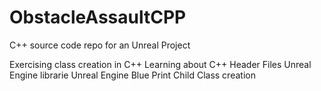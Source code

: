# ObstacleAssaultCPP
C++ source code repo for an Unreal Project 

Exercising class creation in C++
Learning about C++ Header Files
Unreal Engine librarie
Unreal Engine Blue Print Child Class creation

